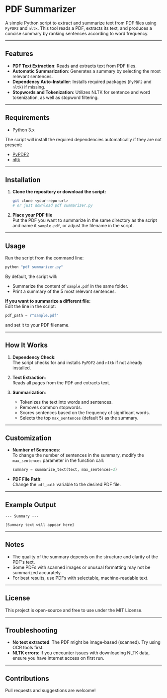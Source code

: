# PDF Summarizer

A simple Python script to extract and summarize text from PDF files using `PyPDF2` and `nltk`. This tool reads a PDF, extracts its text, and produces a concise summary by ranking sentences according to word frequency.

---

## Features

- **PDF Text Extraction**: Reads and extracts text from PDF files.
- **Automatic Summarization**: Generates a summary by selecting the most relevant sentences.
- **Dependency Auto-Installer**: Installs required packages (`PyPDF2` and `nltk`) if missing.
- **Stopwords and Tokenization**: Utilizes NLTK for sentence and word tokenization, as well as stopword filtering.

---

## Requirements

- Python 3.x

The script will install the required dependencies automatically if they are not present:
- [PyPDF2](https://pypi.org/project/PyPDF2/)
- [nltk](https://pypi.org/project/nltk/)

---

## Installation

1. **Clone the repository or download the script:**
   ```bash
   git clone <your-repo-url>
   # or just download pdf summarizer.py
   ```

2. **Place your PDF file**  
   Put the PDF you want to summarize in the same directory as the script and name it `sample.pdf`, or adjust the filename in the script.

---

## Usage

Run the script from the command line:

```bash
python "pdf summarizer.py"
```

By default, the script will:
- Summarize the content of `sample.pdf` in the same folder.
- Print a summary of the 5 most relevant sentences.

**If you want to summarize a different file:**  
Edit the line in the script:
```python
pdf_path = r"sample.pdf"
```
and set it to your PDF filename.

---

## How It Works

1. **Dependency Check**:  
   The script checks for and installs `PyPDF2` and `nltk` if not already installed.

2. **Text Extraction**:  
   Reads all pages from the PDF and extracts text.

3. **Summarization**:  
   - Tokenizes the text into words and sentences.
   - Removes common stopwords.
   - Scores sentences based on the frequency of significant words.
   - Selects the top `max_sentences` (default 5) as the summary.

---

## Customization

- **Number of Sentences**:  
  To change the number of sentences in the summary, modify the `max_sentences` parameter in the function call:
  ```python
  summary = summarize_text(text, max_sentences=3)
  ```

- **PDF File Path**:  
  Change the `pdf_path` variable to the desired PDF file.

---

## Example Output

```
--- Summary ---

[Summary text will appear here]
```

---

## Notes

- The quality of the summary depends on the structure and clarity of the PDF's text.
- Some PDFs with scanned images or unusual formatting may not be summarized accurately.
- For best results, use PDFs with selectable, machine-readable text.

---

## License

This project is open-source and free to use under the MIT License.

---

## Troubleshooting

- **No text extracted**: The PDF might be image-based (scanned). Try using OCR tools first.
- **NLTK errors**: If you encounter issues with downloading NLTK data, ensure you have internet access on first run.

---

## Contributions

Pull requests and suggestions are welcome!

